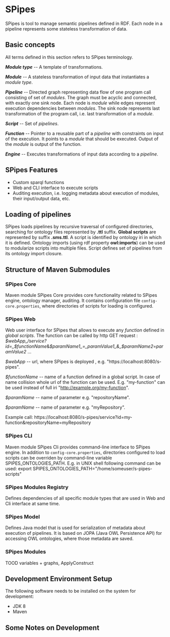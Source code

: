 # SPipes

SPipes is tool to manage semantic pipelines defined in RDF. Each node in a pipeline represents some stateless transformation of data. 

## Basic concepts

All terms defined in this section refers to SPipes terminology.

**_Module type_** -- A template of transformations.

**_Module_** -- A stateless transformation of input data that instantiates a _module type_. 

**_Pipeline_** -- Directed graph representing data flow of one program call consisting of set of _modules_. The graph must be acyclic and connected, with exactly one sink node. Each node is _module_  while edges represent execution dependencies between _modules_. The sink node represents last transformation of the program call, i.e. last transformation of a _module_.

**_Script_** -- Set of _pipelines_. 

**_Function_** -- Pointer to a reusable part of a _pipeline_ with constraints on input of the execution. It points to a _module_ that should be executed. Output of the _module_ is output of the function.  

**_Engine_** -- Executes transformations of input data according to a _pipeline_.


## SPipes Features

- Custom sparql functions
- Web and CLI interface to execute scripts
- Auditing execution, i.e. logging metadata about execution of modules, their input/output data, etc.

## Loading of pipelines

SPipes loads pipelines by recursive traversal of configured directories, searching for ontology files represented by **.ttl** suffix. **Global scripts** are represented by suffix **.sms.ttl**. A script is identified by ontology iri in which it is defined. Ontology imports (using rdf property **owl:imports**) can be used to modularize scripts into multiple files. Script defines set of pipelines from its ontology import closure. 

## Structure of Maven Submodules

### SPipes Core 

Maven module SPipes Core provides core functionality related to SPipes engine, ontology manager, auditing. It contains configuration file `config-core.properties`, where directories of scripts for loading is configured.

### SPipes Web 

Web user interface for SPipes that allows to execute any _function_ defined in _global scripts_. The function can be called by http GET request :
 _$webApp_/service?id=_$functionName_&_$paramName1_=_paramValue1_&_$paramName2_=_paramValue2_ ...

_$webApp_ -- url, where SPipes is deployed , e.g. "https://localhost:8080/s-pipes".

_$functionName_ -- name of a function defined in a global script. In case of name collision whole url of the function can be used. E.g. "my-function" can be used instead of full iri  "http://example.org/my-function".

_$paramName_ -- name of parameter e.g. "repositoryName". 

_$paramName_ -- name of parameter e.g. "myRepository".

Example call:
https://localhost:8080/s-pipes/service?id=my-function&repositoryName=myRepository


### SPipes CLI

Maven module SPipes Cli provides command-line interface to SPipes engine. In addition to `config-core.properties`, directories configured to load scripts can be overriden by command-line variable SPIPES_ONTOLOGIES_PATH. E.g. in UNIX shell following command can be used:
export SPIPES_ONTOLOGIES_PATH="/home/someuser/s-pipes-scripts"

### SPipes Modules Registry

Defines dependencies of all specific module types that are used in Web and Cli interface at same time.

### SPipes Model

Defines Java model that is used for serialization of metadata about execution of pipelines. It is based  on JOPA (Java OWL Persistence API) for accessing OWL ontologies, where those metadata are saved.

### SPipes Modules

TOOD variables + graphs, ApplyConstruct

## Development Environment Setup

The following software needs to be installed on the system for development:

- JDK 8
- Maven

## Some Notes on Development

